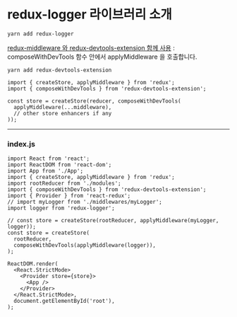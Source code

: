 # redux-logger 라이브러리 소개

```
yarn add redux-logger
```

[redux-middleware 와 redux-devtools-extension 함께 사용](https://github.com/zalmoxisus/redux-devtools-extension)
: composeWithDevTools 함수 안에서 applyMiddleware 을 호출합니다.

```
yarn add redux-devtools-extension
```

```
import { createStore, applyMiddleware } from 'redux';
import { composeWithDevTools } from 'redux-devtools-extension';

const store = createStore(reducer, composeWithDevTools(
  applyMiddleware(...middleware),
  // other store enhancers if any
));
```

---

### index.js

```
import React from 'react';
import ReactDOM from 'react-dom';
import App from './App';
import { createStore, applyMiddleware } from 'redux';
import rootReducer from './modules';
import { composeWithDevTools } from 'redux-devtools-extension';
import { Provider } from 'react-redux';
// import myLogger from './middlewares/myLogger';
import logger from 'redux-logger';

// const store = createStore(rootReducer, applyMiddleware(myLogger, logger));
const store = createStore(
  rootReducer,
  composeWithDevTools(applyMiddleware(logger)),
);

ReactDOM.render(
  <React.StrictMode>
    <Provider store={store}>
      <App />
    </Provider>
  </React.StrictMode>,
  document.getElementById('root'),
);
```
